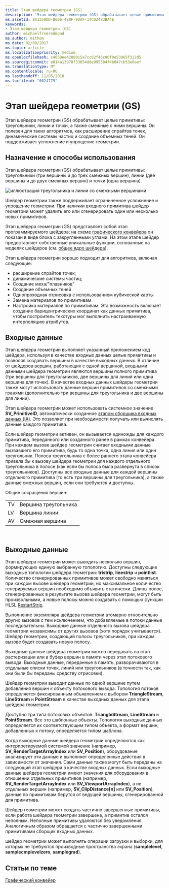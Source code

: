 ```yaml
---
title: Этап шейдера геометрии (GS)
description: 'Этап шейдера геометрии (GS) обрабатывает целые примитивы: треугольники, линии и точки, а также смежные с ними вершины.'
ms.assetid: 8A1350DD-B006-488F-9DAF-14CD2483BA4E
keywords:
- Этап шейдера геометрии (GS)
author: michaelfromredmond
ms.author: mithom
ms.date: 02/08/2017
ms.topic: article
ms.localizationpriority: medium
ms.openlocfilehash: c4659ee4200915a7cc82f46c90f0e53965f322d5
ms.sourcegitcommit: e814a13978f33654d8e995584f4b047cb53e0aef
ms.translationtype: MT
ms.contentlocale: ru-RU
ms.lasthandoff: 11/05/2018
ms.locfileid: "6024779"
---
```

# <a name="geometry-shader-gs-stage"></a>Этап шейдера геометрии (GS)


Этап шейдера геометрии (GS) обрабатывает целые примитивы: треугольники, линии и точки, а также смежные с ними вершины. Он полезен для таких алгоритмов, как расширение спрайтов точек, динамические системы частиц и создание объемных теней. Он поддерживает усложнение и упрощение геометрии.

## <a name="span-idpurposeandusesspanspan-idpurposeandusesspanspan-idpurposeandusesspanpurpose-and-uses"></a><span id="Purpose_and_uses"></span><span id="purpose_and_uses"></span><span id="PURPOSE_AND_USES"></span>Назначение и способы использования


Этап шейдера геометрии (GS) обрабатывает целые примитивы: треугольники (три вершины и до трех смежных вершин), линии (две вершины и до двух смежных вершин) и точки (одна вершина).

![иллюстрация треугольника и линии со смежными вершинами](images/d3d10-gs.png)

Шейдер геометрии также поддерживает ограниченное усложнение и упрощение геометрии. При наличии входного примитива шейдер геометрии может удалить его или сгенерировать один или несколько новых примитивов.

Этап шейдера геометрии (GS) представляет собой этап программируемого шейдера; на схеме [графического конвейера](graphics-pipeline.md) он показан в виде блока с закругленными углами. На этом этапе шейдер предоставляет собственные уникальные функции, основанные на моделях шейдеров (см. [общее ядро шейдера](https://msdn.microsoft.com/library/windows/desktop/bb509580)).

Этап шейдера геометрии хорошо подходит для алгоритмов, включая следующие:

-   расширение спрайтов точек;
-   динамические системы частиц;
-   Создание меха/"плавников"
-   Создание объемных теней
-   Однопроходная отрисовка с использованием кубической карты
-   Замена материалов по примитивам
-   Настройка материалов по примитивам. Эта возможность включает создание барицентрических координат как данных примитива, чтобы построитель текстуры мог выполнить настраиваемую интерполяцию атрибутов.

## <a name="span-idinputspanspan-idinputspanspan-idinputspaninput"></a><span id="Input"></span><span id="input"></span><span id="INPUT"></span>Входные данные


Этап шейдера геометрии выполняет указанный приложением код шейдера, используя в качестве входных данных целые примитивы и позволяя создавать вершины в качестве выходных данных. В отличие от шейдеров вершин, работающих с одной вершиной, входными данными шейдера геометрии являются вершины полного примитива (три вершины для треугольников, две вершины для линий или одна вершина для точек). В качестве входных данных шейдеры геометрии также могут использовать данные вершин примитивов со смежными гранями (дополнительно три вершины для треугольника и две вершины для линии).

Этап шейдера геометрии может использовать системное значение **SV\_PrimitiveID**, автоматически созданное [этапом сборщика входных данных (IA)](input-assembler-stage--ia-.md). Это позволяет при необходимости получать или вычислять данные каждого примитива.

Если шейдер геометрии активен, он вызывается единожды для каждого примитива, переданного или созданного ранее в рамках конвейера. При каждом вызове шейдер геометрии считает входными данные вызвавшего его примитива, будь то одна точка, одна линия или один треугольник. Полоса треугольника с более раннего этапа конвейера привела бы к вызову шейдера геометрии для каждого отдельного треугольника в полосе (как если бы полоса была развернута в список треугольников). Доступны все входные данные для каждой вершины отдельного примитива (то есть три вершины для треугольника), а также данные смежных вершин, если они требуются и доступны.

Общие сокращения вершин:

|     |                 |
|-----|-----------------|
| TV  | Вершина треугольника |
| LV  | Вершина линии     |
| AV  | Смежная вершина |

 

## <a name="span-idoutputspanspan-idoutputspanspan-idoutputspanoutput"></a><span id="Output"></span><span id="output"></span><span id="OUTPUT"></span>Выходные данные


Этап шейдера геометрии может выводить несколько вершин, формирующих единую выбранную топологию. Доступны следующие выходные топологии шейдера геометрии: **tristrip**, **linestrip** и **pointlist**. Количество сгенерированных примитивов может свободно меняться при каждом вызове шейдера геометрии, но максимальное количество генерируемых вершин необходимо объявить статически. Длины полос, сгенерированных в результате вызова шейдера геометрии, могут быть произвольными, а новые полосы можно создавать с помощью функции HLSL [RestartStrip](https://msdn.microsoft.com/library/windows/desktop/bb509660).

Выполнение экземпляра шейдера геометрии атомарно относительно других вызовов с тем исключением, что добавляемые в потоки данные последовательны. Выходные данные отдельного вызова шейдера геометрии независимы от других вызовов (хотя порядок учитывается). Шейдер геометрии, создающий полосы треугольников, при каждом вызове будет создавать новую полосу.

Выходные данные шейдера геометрии можно передавать на этап растеризации или в буфер вершин в памяти через этап потокового вывода. Выходные данные, переданные в память, разворачиваются в отдельные списки точек, линий или треугольников (в точности так, как они были бы переданы средству отрисовки).

Шейдер геометрии выводит данные по одной вершине путем добавления вершин к объекту потокового вывода. Топология потоков определяется фиксированным объявлением с выбором **TriangleStream**, **LineStream** и **PointStream** в качестве выходных данных для этапа шейдера геометрии.

Доступно три типа потоковых объектов: **TriangleStream**, **LineStream** и **PointStream**. Все это шаблонные объекты. Топология выходных данных определяется их соответствующим типом объекта, а формат вершин, добавленных к потоку, определяется типом шаблона.

Когда выходные данные шейдера геометрии определяются как интерпретируемой системой значение (например, **SV\_RenderTargetArrayIndex** или **SV\_Position**), оборудование анализирует эти данные и выполняет определенные действия в зависимости от значения. Сами данные также могут быть переданы на следующий этап шейдера в качестве входных данных. Если выходные данные шейдера геометрии имеют значения для оборудования в отношении отдельных примитивов (например, **SV\_RenderTargetArrayIndex** или **SV\_ViewportArrayIndex**), а не отдельных вершин (например, **SV\_ClipDistance\[n\]** или **SV\_Position**), данные по примитивам берутся от ведущей вершины, сгенерированной для примитива.

Шейдер геометрии может создать частично завершенные примитивы, если работа шейдера геометрии завершена, а примитив остался неполным. Неполные примитивы удаляются без уведомления. Аналогичным образом обращается с частично завершенными примитивами сборщик входных данных.

шейдер геометрии может выполнять операции загрузки и выборки, для которых не требуются производные пространства экрана (**samplelevel**, **samplecmplevelzero**, **samplegrad**).

## <a name="span-idrelated-topicsspanrelated-topics"></a><span id="related-topics"></span>Статьи по теме


[Графический конвейер](graphics-pipeline.md)

 

 




